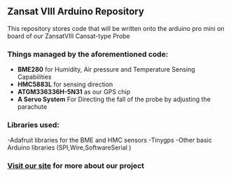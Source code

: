 ## Zansat VIII Arduino Repository

This repository stores code that will be written onto the arduino pro mini on board of our ZansatVIII Cansat-type Probe

### Things managed by the aforementioned code:
- **BME280** for Humidity, Air pressure and Temperature Sensing Capabilities
- **HMC5883L** for sensing direction
- **ATGM336336H-5N31** as our GPS chip
- **A Servo System** For Directing the fall of the probe by adjusting the parachute

### Libraries used:
-Adafruit libraries for the BME and HMC sensors
-Tinygps
-Other basic Arduino libraries (SPI,Wire,SoftwareSerial )


### [Visit our site](zansatviii.nl) for more about our project
